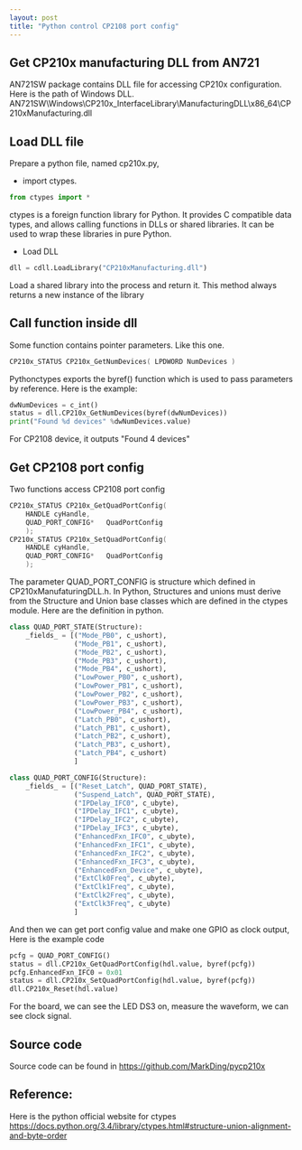 ```yaml
---
layout: post
title: "Python control CP2108 port config"
---
```


## Get CP210x manufacturing DLL from AN721
AN721SW package contains DLL file for accessing CP210x configuration. Here is the path of Windows DLL.  
AN721SW\Windows\CP210x_InterfaceLibrary\ManufacturingDLL\x86_64\CP210xManufacturing.dll

## Load DLL file
Prepare a python file, named cp210x.py, 
    
* import ctypes. 

```python
from ctypes import *
```

ctypes is a foreign function library for Python. It provides C compatible data types, and allows calling functions in DLLs or shared libraries. It can be used to wrap these libraries in pure Python.

* Load DLL

```python
dll = cdll.LoadLibrary("CP210xManufacturing.dll")
```

Load a shared library into the process and return it. This method always returns a new instance of the library

## Call function inside dll
Some function contains pointer parameters. Like this one.

```C
CP210x_STATUS CP210x_GetNumDevices( LPDWORD NumDevices )
```

Pythonctypes exports the byref() function which is used to pass parameters by reference. 
Here is the example:

```python
dwNumDevices = c_int()
status = dll.CP210x_GetNumDevices(byref(dwNumDevices))
print("Found %d devices" %dwNumDevices.value)
```

For CP2108 device, it outputs "Found 4 devices"

## Get CP2108 port config

Two functions access CP2108 port config

```C
CP210x_STATUS CP210x_GetQuadPortConfig( 
    HANDLE cyHandle,
    QUAD_PORT_CONFIG*   QuadPortConfig
    );
CP210x_STATUS CP210x_SetQuadPortConfig( 
    HANDLE cyHandle,
    QUAD_PORT_CONFIG*   QuadPortConfig
    );
```

The parameter QUAD_PORT_CONFIG is structure which defined in CP210xManufaturingDLL.h. 
In Python, Structures and unions must derive from the Structure and Union base classes which are defined in the ctypes module.
Here are the definition in python.

```python
class QUAD_PORT_STATE(Structure):
    _fields_ = [("Mode_PB0", c_ushort),
                ("Mode_PB1", c_ushort),
                ("Mode_PB2", c_ushort),
                ("Mode_PB3", c_ushort),
                ("Mode_PB4", c_ushort),
                ("LowPower_PB0", c_ushort),
                ("LowPower_PB1", c_ushort),
                ("LowPower_PB2", c_ushort),
                ("LowPower_PB3", c_ushort),
                ("LowPower_PB4", c_ushort),
                ("Latch_PB0", c_ushort),
                ("Latch_PB1", c_ushort),
                ("Latch_PB2", c_ushort),
                ("Latch_PB3", c_ushort),
                ("Latch_PB4", c_ushort)
                ]

class QUAD_PORT_CONFIG(Structure):
    _fields_ = [("Reset_Latch", QUAD_PORT_STATE),
                ("Suspend_Latch", QUAD_PORT_STATE),
                ("IPDelay_IFC0", c_ubyte),
                ("IPDelay_IFC1", c_ubyte),
                ("IPDelay_IFC2", c_ubyte),
                ("IPDelay_IFC3", c_ubyte),
                ("EnhancedFxn_IFC0", c_ubyte),
                ("EnhancedFxn_IFC1", c_ubyte),
                ("EnhancedFxn_IFC2", c_ubyte),
                ("EnhancedFxn_IFC3", c_ubyte),
                ("EnhancedFxn_Device", c_ubyte),
                ("ExtClk0Freq", c_ubyte),
                ("ExtClk1Freq", c_ubyte),
                ("ExtClk2Freq", c_ubyte),
                ("ExtClk3Freq", c_ubyte)
                ]
```

And then we can get port config value and make one GPIO as clock output, Here is the example code

```python
pcfg = QUAD_PORT_CONFIG()
status = dll.CP210x_GetQuadPortConfig(hdl.value, byref(pcfg))
pcfg.EnhancedFxn_IFC0 = 0x01
status = dll.CP210x_SetQuadPortConfig(hdl.value, byref(pcfg))
dll.CP210x_Reset(hdl.value)
```

For the board, we can see the LED DS3 on, measure the waveform, we can see clock signal. 
   
## Source code
Source code can be found in https://github.com/MarkDing/pycp210x

## Reference:
Here is the python official website for ctypes
https://docs.python.org/3.4/library/ctypes.html#structure-union-alignment-and-byte-order

